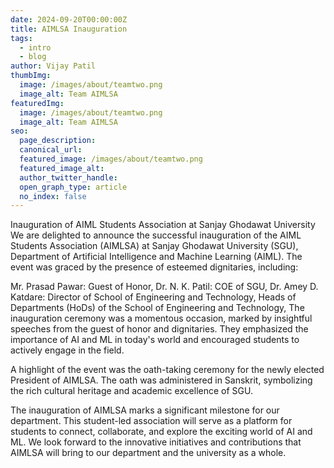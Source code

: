 ```yaml
---
date: 2024-09-20T00:00:00Z
title: AIMLSA Inauguration
tags:
  - intro
  - blog
author: Vijay Patil
thumbImg:
  image: /images/about/teamtwo.png
  image_alt: Team AIMLSA
featuredImg:
  image: /images/about/teamtwo.png
  image_alt: Team AIMLSA
seo:
  page_description: 
  canonical_url: 
  featured_image: /images/about/teamtwo.png
  featured_image_alt: 
  author_twitter_handle: 
  open_graph_type: article
  no_index: false
---
```


Inauguration of AIML Students Association at Sanjay Ghodawat University
We are delighted to announce the successful inauguration of the AIML Students Association (AIMLSA) at Sanjay Ghodawat University (SGU), Department of Artificial Intelligence and Machine Learning (AIML). The event was graced by the presence of esteemed dignitaries, including:

Mr. Prasad Pawar: Guest of Honor,
Dr. N. K. Patil: COE of SGU,
Dr. Amey D. Katdare: Director of School of Engineering and Technology,
Heads of Departments (HoDs) of the School of Engineering and Technology,
The inauguration ceremony was a momentous occasion, marked by insightful speeches from the guest of honor and dignitaries. They emphasized the importance of AI and ML in today's world and encouraged students to actively engage in the field.

A highlight of the event was the oath-taking ceremony for the newly elected President of AIMLSA. The oath was administered in Sanskrit, symbolizing the rich cultural heritage and academic excellence of SGU.

The inauguration of AIMLSA marks a significant milestone for our department. This student-led association will serve as a platform for students to connect, collaborate, and explore the exciting world of AI and ML. We look forward to the innovative initiatives and contributions that AIMLSA will bring to our department and the university as a whole.
